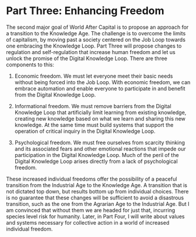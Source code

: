 # Part Three: Enhancing Freedom

The second major goal of World After Capital is to propose an approach for a transition to the Knowledge Age. The challenge is to overcome the limits of capitalism, by moving past a society centered on the Job Loop towards one embracing the Knowledge Loop. Part Three will propose changes to regulation and self-regulation that increase human freedom and let us unlock the promise of the Digital Knowledge Loop. There are three components to this:

1. Economic freedom. We must let everyone meet their basic needs without being forced into the Job Loop. With economic freedom, we can embrace automation and enable everyone to participate in and benefit from the Digital Knowledge Loop.

2. Informational freedom. We must remove barriers from the Digital Knowledge Loop that artificially limit learning from existing knowledge, creating new knowledge based on what we learn and sharing this new knowledge. At the same time must build systems that support the operation of critical inquiry in the Digital Knowledge Loop.

3. Psychological freedom. We must free ourselves from scarcity thinking and its associated fears and other emotional reactions that impede our participation in the Digital Knowledge Loop. Much of the peril of the Digital Knowledge Loop arises directly from a lack of psychological freedom.

These increased individual freedoms offer the possibility of a peaceful transition from the Industrial Age to the Knowledge Age. A transition that is not dictated top down, but results bottom up from individual choices. There is no guarantee that these changes will be sufficient to avoid a disastrous transition, such as the one from the Agrarian Age to the Industrial Age. But I am convinced that without them we are headed for just that, incurring species level risk for humanity. Later, in Part Four, I will write about values and systems necessary for collective action in a world of increased individual freedom. 

